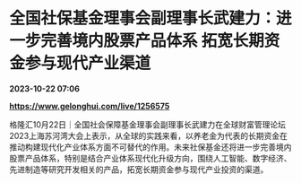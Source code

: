 # 全国社保基金理事会副理事长武建力：进一步完善境内股票产品体系 拓宽长期资金参与现代产业渠道

**2023-10-22 07:06**

**https://www.gelonghui.com/live/1256575**

格隆汇10月22日｜全国社会保障基金理事会副理事长武建力在全球财富管理论坛2023上海苏河湾大会上表示，从全球的实践来看，以养老金为代表的长期资金在推动构建现代化产业体系方面不可替代的作用。未来社保基金还将进一步完善境内股票产品体系，特别是结合产业体系现代化升级方向，围绕人工智能、数字经济、先进制造等研究开发相关的产品，拓宽长期资金参与现代产业投资的渠道。